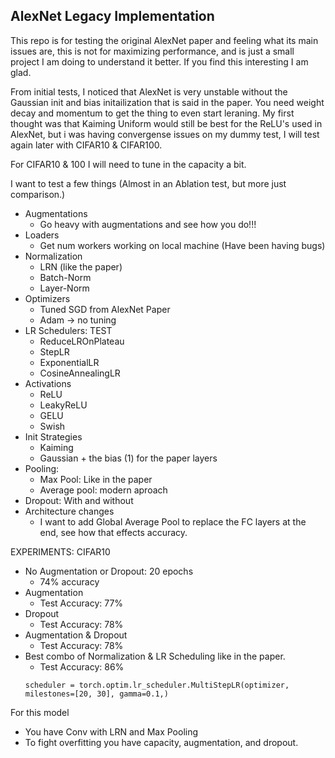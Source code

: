 ## AlexNet Legacy Implementation

This repo is for testing the original AlexNet paper and feeling what its main issues are, this is not for maximizing performance, and is just a small project I am doing to understand it better. If you find this interesting I am glad. 


From initial tests, I noticed that AlexNet is very unstable without the Gaussian init and bias initailization that is said in the paper. You need weight decay and momentum to get the thing to even start leraning. My first thought was that Kaiming Uniform would still be best for the ReLU's used in AlexNet, but i was having convergense issues on my dummy test, I will test again later with CIFAR10 & CIFAR100. 

For CIFAR10 & 100 I will need to tune in the capacity a bit.

I want to test a few things (Almost in an Ablation test, but more just comparison.)
* Augmentations
    * Go heavy with augmentations and see how you do!!!
* Loaders
    * Get num workers working on local machine (Have been having bugs)
* Normalization
    * LRN (like the paper)
    * Batch-Norm
    * Layer-Norm
* Optimizers
    * Tuned SGD from AlexNet Paper
    * Adam -> no tuning
* LR Schedulers: TEST
    * ReduceLROnPlateau
    * StepLR
    * ExponentialLR
    * CosineAnnealingLR
* Activations
    * ReLU
    * LeakyReLU
    * GELU
    * Swish
* Init Strategies
    * Kaiming
    * Gaussian + the bias (1) for the paper layers
* Pooling:
    * Max Pool: Like in the paper
    * Average pool: modern aproach
* Dropout: With and without
* Architecture changes
    * I want to add Global Average Pool to replace the FC layers at the end, see how that effects accuracy.



EXPERIMENTS: CIFAR10
* No Augmentation or Dropout: 20 epochs
    * 74% accuracy
* Augmentation
    * Test Accuracy: 77%
* Dropout
    * Test Accuracy: 78%
* Augmentation & Dropout
    * Test Accuracy: 78%
* Best combo of Normalization & LR Scheduling like in the paper.
    * Test Accuracy: 86%
    ```
    scheduler = torch.optim.lr_scheduler.MultiStepLR(optimizer, milestones=[20, 30], gamma=0.1,)
    ```


For this model
* You have Conv with LRN and Max Pooling
* To fight overfitting you have capacity, augmentation, and dropout.
